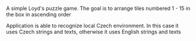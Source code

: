 A simple Loyd's puzzle game. The goal is to arrange tiles numbered 1 - 15 in the box in ascending order

Application is able to recognize local Czech environment. In this case  it uses Czech strings and texts, otherwise it uses English strings and texts
